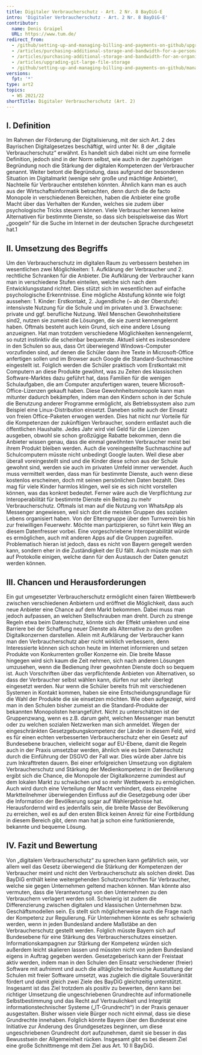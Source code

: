 ```yaml
---
title: Digitaler Verbraucherschutz - Art. 2 Nr. 8 BayDiG-E
intro: 'Digitaler Verbraucherschutz - Art. 2 Nr. 8 BayDiG-E'
contributor:
  name: Denis Graipel
  URL: https://www.tum.de/
redirect_from:
  - /github/setting-up-and-managing-billing-and-payments-on-github/upgrading-git-large-file-storage
  - /articles/purchasing-additional-storage-and-bandwidth-for-a-personal-account/
  - /articles/purchasing-additional-storage-and-bandwidth-for-an-organization/
  - /articles/upgrading-git-large-file-storage
  - /github/setting-up-and-managing-billing-and-payments-on-github/managing-billing-for-git-large-file-storage/upgrading-git-large-file-storage
versions:
  fpt: '*'
type: art2
topics:
  - WS 2021/22
shortTitle: Digitaler Verbraucherschutz (Art. 2)
---
```



## I. Definition

Im Rahmen der Förderung der Digitalisierung, mit der sich Art. 2 des Bayrischen Digitalgesetzes beschäftigt, wird unter Nr. 8 der „digitale Verbraucherschutz“ erwähnt. Es handelt sich dabei nicht um eine formelle Definition, jedoch sind in der Norm selbst, wie auch in der zugehörigen Begründung noch die Stärkung der digitalen Kompetenzen der Verbraucher genannt. Weiter betont die Begründung, dass aufgrund der besonderen Situation im Digitalmarkt (wenige sehr große und mächtige Anbieter), Nachteile für Verbraucher entstehen könnten. Ähnlich kann man es auch aus der Wirtschaftsinformatik betrachten, denn durch die de facto Monopole in verschiedenen Bereichen, haben die Anbieter eine große Macht über das Verhalten der Kunden, welches sie zudem über psychologische Tricks steuern können. Viele Verbraucher kennen keine Alternativen für bestimmte Dienste, so dass sich beispielsweise das Wort „googeln“ für die Suche im Internet in der deutschen Sprache durchgesetzt hat.1

## II. Umsetzung des Begriffs

Um den Verbraucherschutz im digitalen Raum zu verbessern bestehen im wesentlichen zwei Möglichkeiten: 1. Aufklärung der Verbraucher und 2. rechtliche Schranken für die Anbieter. Die Aufklärung der Verbraucher kann man in verschiedene Stufen einteilen, welche sich nach dem Entwicklungsstand richtet. Dies stützt sich im wesentlichen auf einfache psychologische Erkenntnisse. Eine mögliche Abstufung könnte wie folgt aussehen: 1. Kinder: Erstkontakt, 2. Jugendliche (~ ab der Oberstufe): intensivste Nutzung für die Schule und im privaten und 3. Erwachsene: private und ggf. berufliche Nutzung. Weil Menschen Gewohnheitstiere sind2, nutzen sie zumeist die Lösungen, die sie zuerst kennengelernt haben. Oftmals besteht auch kein Grund, sich eine andere Lösung anzueignen. Hat man trotzdem verschiedene Möglichkeiten kennengelernt, so nutzt instinktiv die scheinbar bequemste. Aktuell sieht es insbesondere in den Schulen so aus, dass Ort überwiegend Windows-Computer vorzufinden sind, auf denen die Schüler dann ihre Texte in Microsoft-Office anfertigen sollen und im Browser auch Google die Standard-Suchmaschine eingestellt ist. Folglich werden die Schüler praktisch vom Erstkontakt mit Computern an diese Produkte gewöhnt, was zu Zeiten des klassischen Software-Marktes dazu geführt hat, dass Familien für die wenigen Schulaufgaben, die am Computer anzufertigen waren, teuere Microsoft-Office-Lizenzen gekauft haben. Diese Gewohnheitsmonopole kann man mitunter dadurch bekämpfen, indem man den Kindern schon in der Schule die Benutzung anderer Programme ermöglicht, als Betriebssystem also zum Beispiel eine Linux-Distribution einsetzt. Daneben sollte auch der Einsatz von freien Office-Paketen erwogen werden. Dies hat nicht nur Vorteile für die Kompetenzen der zukünftigen Verbraucher, sondern entlastet auch die öffentlichen Haushalte. Jedes Jahr wird viel Geld für die Lizenzen ausgeben, obwohl sie schon großzügige Rabatte bekommen, denn die Anbieter wissen genau, dass die einmal gewöhnten Verbraucher meist bei ihrem Produkt bleiben werden. Auch die voreingestellte Suchmaschine auf Schulcomputern müsste nicht unbedingt Google lauten. Weil diese aber überall voreingestellt sind und die Kinder diese schon aus der Schule gewohnt sind, werden sie auch im privaten Umfeld immer verwendet. Auch muss vermittelt werden, dass man für bestimmte Dienste, auch wenn diese kostenlos erscheinen, doch mit seinen persönlichen Daten bezahlt. Dies mag für viele Kinder harmlos klingen, weil sie es sich nicht vorstellen können, was das konkret bedeutet. Ferner wäre auch die Verpflichtung zur Interoperabilität für bestimmte Dienste ein Beitrag zu mehr Verbraucherschutz. Oftmals ist man auf die Nutzung von WhatsApp als Messenger angewiesen, weil sich dort die meisten Gruppen des sozialen Lebens organisiert haben. Von der Elterngruppe über den Turnverein bis hin zur freiwilligen Feuerwehr. Möchte man partizipieren, so führt kein Weg an diesem Datenfresser vorbei. Eine vorgeschriebene Interoperabilität würde es ermöglichen, auch mit anderen Apps auf die Gruppen zugreifen. Problematisch hieran ist jedoch, dass es nicht von Bayern geregelt werden kann, sondern eher in die Zuständigkeit der EU fällt. Auch müsste man sich auf Protokolle einigen, welche dann für den Austausch der Daten genutzt werden können.

## III. Chancen und Herausforderungen

Ein gut umgesetzter Verbraucherschutz ermöglicht einen fairen Wettbewerb zwischen verschiedenen Anbietern und eröffnet die Möglichkeit, dass auch neue Anbieter eine Chance auf dem Markt bekommen. Dabei muss man jedoch aufpassen, an welchen Stellschrauben man dreht. Durch zu strenge Regeln etwa beim Datenschutz, könnte sich der Effekt umkehren und eine Barriere bei der Schaffung neuer Dienste als Alternative zu den großen Digitalkonzernen darstellen. Allein mit Aufklärung der Verbraucher kann man den Verbraucherschutz aber nicht wirklich verbessern, denn Interessierte können sich schon heute im Internet informieren und setzen Produkte von Konkurrenten großer Konzerne ein. Die breite Masse hingegen wird sich kaum die Zeit nehmen, sich nach anderen Lösungen umzusehen, wenn die Bedienung ihrer gewohnten Dienste doch so bequem ist. Auch Vorschriften über das verpflichtende Anbieten von Alternativen, so dass der Verbraucher selbst wählen kann, dürfen nur sehr überlegt eingesetzt werden. Nur wenn die Schüler bereits früh mit verschiedenen Systemen in Kontakt kommen, haben sie eine Entscheidungsgrundlage für die Wahl der Produkte die sie einsetzen möchten. Wie oben aufgezeigt, wird man in den Schulen bisher zumeist an die Standard-Produkte der bekannten Monopolisten herangeführt. Nicht zu unterschätzen ist der Gruppenzwang, wenn es z.B. darum geht, welchen Messenger man benutzt oder zu welchen sozialen Netzwerken man sich anmeldet. Wegen der eingeschränkten Gesetzgebungskompetenz der Länder in diesem Feld, wird es für einen echten verbesserten Verbraucherschutz eher ein Gesetz auf Bundesebene brauchen, vielleicht sogar auf EU-Ebene, damit die Regeln auch in der Praxis umsetzbar werden, ähnlich wie es beim Datenschutz durch die Einführung der DSGVO der Fall war. Dies würde aber Jahre bis zum Inkrafttreten dauern. Bei einer erfolgreichen Umsetzung von digitalem Verbraucherschutz und Stärkung der Medienkompetenz in der Bevölkerung ergibt sich die Chance, die Monopole der Digitalkonzerne zumindest auf dem lokalen Markt zu schwächen und so mehr Wettbewerb zu ermöglichen. Auch wird durch eine Verteilung der Macht verhindert, dass einzelne Marktteilnehmer überwiegenden Einfluss auf die Gesetzgebung oder über die Information der Bevölkerung sogar auf Wahlergebnisse hat. Herausfordernd wird es jedenfalls sein, die breite Masse der Bevölkerung zu erreichen, weil es auf den ersten Blick keinen Anreiz für eine Fortbildung in diesem Bereich gibt, denn man hat ja schon eine funktionierende, bekannte und bequeme Lösung.

## IV. Fazit und Bewertung

Von „digitalem Verbraucherschutz“ zu sprechen kann gefährlich sein, vor allem weil das Gesetz überwiegend die Stärkung der Kompetenzen der Verbraucher meint und nicht den Verbraucherschutz als solchen direkt. Das BayDiG enthält keine weitergehenden Schutzvorschriften für Verbraucher, welche sie gegen Unternehmen geltend machen können. Man könnte also vermuten, dass die Verantwortung von den Unternehmen zu den Verbrauchern verlagert werden soll. Schwierig ist zudem die Differenzierung zwischen digitalen und klassischen Unternehmen bzw. Geschäftsmodellen sein. Es stellt sich möglicherweise auch die Frage nach der Kompetenz zur Regulierung. Für Unternehmen könnte es sehr schwierig werden, wenn in jeden Bundesland andere Maßstäbe an den Verbraucherschutz gestellt werden. Folglich müsste Bayern sich auf Bundesebene für eine Stärkung des Verbraucherschutzes einsetzen. Informationskampagnen zur Stärkung der Kompetenz würden sich außerdem leicht skalieren lassen und müssten nicht von jedem Bundesland eigens in Auftrag gegeben werden. Gesetzgeberisch kann der Freistaat aktiv werden, indem man in den Schulen den Einsatz verschiedener (freier) Software mit aufnimmt und auch die alltägliche technische Ausstattung der Schulen mit freier Software umsetzt, was zugleich die digitale Souveränität fördert und damit gleich zwei Ziele des BayDiG gleichzeitig unterstützt. Insgesamt ist das Ziel trotzdem als positiv zu bewerten, denn kann bei richtiger Umsetzung die ungeschriebenen Grundrechte auf informationelle Selbstbestimmung und das Recht auf Vertraulichkeit und Integrität informationstechnischer Systeme („IT-Grundrecht“) in der Praxis genauer ausgestalten. Bisher wissen viele Bürger noch nicht einmal, dass sie diese Grundrechte innehaben. Folglich könnte Bayern über den Bundesrat eine Initiative zur Änderung des Grundgesetzes beginnen, um diese ungeschriebenen Grundrecht dort aufzunehmen, damit sie besser in das Bewusstsein der Allgemeinheit rücken. Insgesamt gibt es bei diesem Ziel eine große Schnittmenge mit dem Ziel aus Art. 10 II BayDiG.